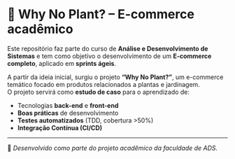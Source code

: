 # 🌱 Why No Plant? – E-commerce acadêmico

Este repositório faz parte do curso de **Análise e Desenvolvimento de Sistemas** e tem como objetivo o desenvolvimento de um **E-commerce completo**, aplicado em **sprints ágeis**.

A partir da ideia inicial, surgiu o projeto **“Why No Plant?”**, um e-commerce temático focado em produtos relacionados a plantas e jardinagem.  
O projeto servirá como **estudo de caso** para o aprendizado de:

- Tecnologias **back-end** e **front-end**  
- **Boas práticas** de desenvolvimento  
- **Testes automatizados** (TDD, cobertura >50%)  
- **Integração Contínua (CI/CD)**  

---
📌 *Desenvolvido como parte do projeto acadêmico da faculdade de ADS.*
